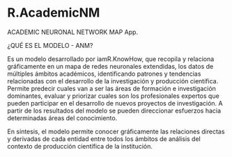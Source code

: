 # R.AcademicNM
ACADEMIC NEURONAL NETWORK MAP App.

¿QUÉ ES EL MODELO - ANM?

Es un modelo desarrollado por iamR.KnowHow, que recopila y relaciona gráficamente en un mapa de redes neuronales extendidas, los datos de múltiples ámbitos académicos, identificando patrones y tendencias relacionadas con el desarrollo de la investigación y producción científica. Permite predecir cuales van a ser las áreas de formación e investigación dominantes, evaluar y priorizar cuales son los profesionales expertos que pueden participar en el desarrollo de nuevos proyectos de investigación. A partir de los resultados del modelo se pueden direccionar esfuerzos hacia determinadas áreas del conocimiento.

En síntesis, el modelo permite conocer gráficamente las relaciones directas y derivadas de cada entidad entre todos los ámbitos de análisis del contexto de producción científica de la institución.
